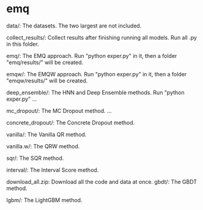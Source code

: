 # emq

data/:
    The datasets. The two largest are not included.

collect_results/:
    Collect results after finishing running all models. Run all .py in this folder.

emq/:
    The EMQ approach. Run "python exper.py" in it, then a folder "emq/results/" will be created.

emqw/:
    The EMQW approach. Run "python exper.py" in it, then a folder "emqw/results/" will be created.

deep_ensemble/:
    The HNN and Deep Ensemble methods. Run "python exper.py" ...

mc_dropout/:
    The MC Dropout method. ...

concrete_dropout/:
    The Concrete Dropout method.

vanilla/:
    The Vanilla QR method.

vanilla.w/:
    The QRW method.

sqr/:
    The SQR method.

interval/:
    The Interval Score method.

download_all.zip:
    Download all the code and data at once.
gbdt/:
    The GBDT method.

lgbm/:
    The LightGBM method.
